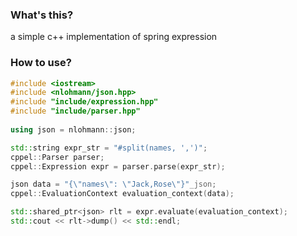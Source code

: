 ### What's this?
a simple c++ implementation of spring expression

### How to use?
```c++
#include <iostream>
#include <nlohmann/json.hpp>
#include "include/expression.hpp"
#include "include/parser.hpp"
  
using json = nlohmann::json;

std::string expr_str = "#split(names, ',')";
cppel::Parser parser;
cppel::Expression expr = parser.parse(expr_str);

json data = "{\"names\": \"Jack,Rose\"}"_json;
cppel::EvaluationContext evaluation_context(data);

std::shared_ptr<json> rlt = expr.evaluate(evaluation_context);
std::cout << rlt->dump() << std::endl;
```